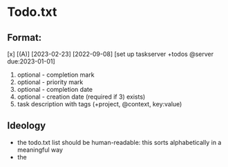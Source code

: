 # Todo.txt

## Format:

[x] [(A)] [2023-02-23] [2022-09-08] [set up taskserver +todos @server due:2023-01-01]

1) optional - completion mark
2) optional - priority mark
3) optional - completion date
4) optional - creation date (required if 3) exists)
5) task description with tags (+project, @context, key:value)

## Ideology

- the todo.txt list should be human-readable: this sorts alphabetically in a meaningful way
- the  
